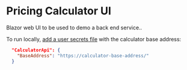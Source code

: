 # Pricing Calculator UI
Blazor web UI to be used to demo a back end service..

To run locally, [add a user secrets file](https://docs.microsoft.com/en-us/aspnet/core/security/app-secrets?view=aspnetcore-5.0&tabs=windows#enable-secret-storage) with the calculator base address:

```json
  "CalculatorApi": {
    "BaseAddress": "https://calculator-base-address/"
  }
  ```
